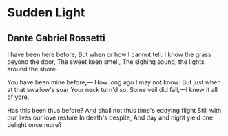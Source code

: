 # Sudden Light
## Dante Gabriel Rossetti
I have been here before,
But when or how I cannot tell:
I know the grass beyond the door,
The sweet keen smell,
The sighing sound, the lights around the shore.

You have been mine before,—
How long ago I may not know:
But just when at that swallow's soar
Your neck turn'd so,
Some veil did fall,—I knew it all of yore.

Has this been thus before?
And shall not thus time's eddying flight
Still with our lives our love restore
In death's despite,
And day and night yield one delight once more?